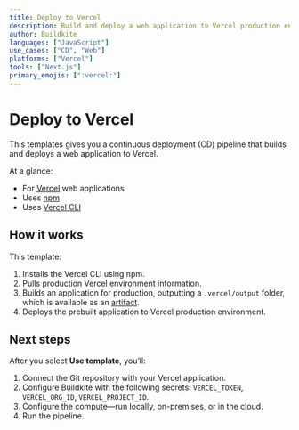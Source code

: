 ```yaml
---
title: Deploy to Vercel
description: Build and deploy a web application to Vercel production environment.
author: Buildkite
languages: ["JavaScript"]
use_cases: ["CD", "Web"]
platforms: ["Vercel"]
tools: ["Next.js"]
primary_emojis: [":vercel:"]
---
```


# Deploy to Vercel

This templates gives you a continuous deployment (CD) pipeline that builds and deploys a web application to Vercel.

At a glance:

- For [Vercel](https://vercel.com/) web applications
- Uses [npm](https://www.npmjs.com/)
- Uses [Vercel CLI](https://vercel.com/docs/cli)

## How it works

This template:

1. Installs the Vercel CLI using npm.
2. Pulls production Vercel environment information.
3. Builds an application for production, outputting a `.vercel/output` folder, which is available as an [artifact](https://buildkite.com/docs/pipelines/artifacts).
4. Deploys the prebuilt application to Vercel production environment.

## Next steps

After you select **Use template**, you’ll:

1. Connect the Git repository with your Vercel application.
2. Configure Buildkite with the following secrets: `VERCEL_TOKEN`, `VERCEL_ORG_ID`, `VERCEL_PROJECT_ID`.
3. Configure the compute—run locally, on-premises, or in the cloud.
4. Run the pipeline.
